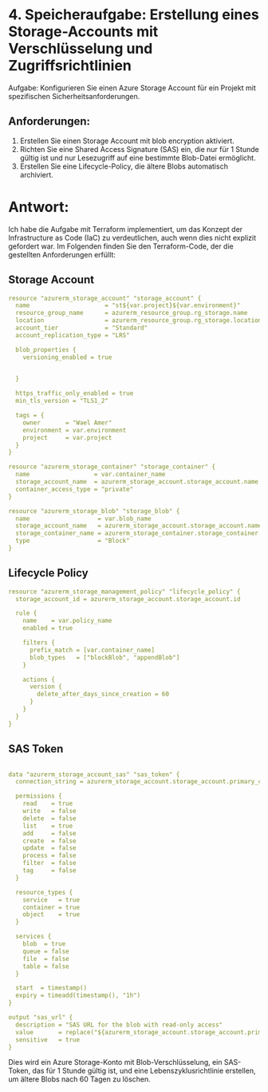# 4. Speicheraufgabe: Erstellung eines Storage-Accounts mit Verschlüsselung und Zugriffsrichtlinien

Aufgabe: Konfigurieren Sie einen Azure Storage Account für ein Projekt mit spezifischen Sicherheitsanforderungen.

## Anforderungen:
1. Erstellen Sie einen Storage Account mit blob encryption aktiviert.
2. Richten Sie eine Shared Access Signature (SAS) ein, die nur für 1 Stunde gültig ist und nur Lesezugriff auf eine bestimmte Blob-Datei ermöglicht.
3. Erstellen Sie eine Lifecycle-Policy, die ältere Blobs automatisch archiviert.

# Antwort:
Ich habe die Aufgabe mit Terraform implementiert, um das Konzept der Infrastructure as Code (IaC) zu verdeutlichen, auch wenn dies nicht explizit gefordert war. Im Folgenden finden Sie den Terraform-Code, der die gestellten Anforderungen erfüllt:

## Storage Account
```yaml
resource "azurerm_storage_account" "storage_account" {
  name                     = "st${var.project}${var.environment}"
  resource_group_name      = azurerm_resource_group.rg_storage.name
  location                 = azurerm_resource_group.rg_storage.location
  account_tier             = "Standard"
  account_replication_type = "LRS"

  blob_properties {
    versioning_enabled = true

    
  }

  https_traffic_only_enabled = true
  min_tls_version = "TLS1_2"

  tags = {
    owner       = "Wael Amer"
    environment = var.environment
    project     = var.project
  }
}

resource "azurerm_storage_container" "storage_container" {
  name                  = var.container_name
  storage_account_name  = azurerm_storage_account.storage_account.name
  container_access_type = "private"
}

resource "azurerm_storage_blob" "storage_blob" {
  name                   = var.blob_name
  storage_account_name   = azurerm_storage_account.storage_account.name
  storage_container_name = azurerm_storage_container.storage_container.name
  type                   = "Block"
}


```

## Lifecycle Policy

```yaml
resource "azurerm_storage_management_policy" "lifecycle_policy" {
  storage_account_id = azurerm_storage_account.storage_account.id

  rule {
    name    = var.policy_name
    enabled = true

    filters {
      prefix_match = [var.container_name]
      blob_types   = ["blockBlob", "appendBlob"]
    }

    actions {
      version {
        delete_after_days_since_creation = 60
      }
    }
  }
}

```

## SAS Token


```yaml

data "azurerm_storage_account_sas" "sas_token" {
  connection_string = azurerm_storage_account.storage_account.primary_connection_string

  permissions {
    read    = true
    write   = false
    delete  = false
    list    = true
    add     = false
    create  = false
    update  = false
    process = false
    filter  = false
    tag     = false
  }

  resource_types {
    service   = true
    container = true
    object    = true
  }

  services {
    blob  = true
    queue = false
    file  = false
    table = false
  }

  start  = timestamp()
  expiry = timeadd(timestamp(), "1h")
}

output "sas_url" {
  description = "SAS URL for the blob with read-only access"
  value       = replace("${azurerm_storage_account.storage_account.primary_blob_endpoint}${azurerm_storage_container.storage_container.name}/${azurerm_storage_blob.storage_blob.name}${data.azurerm_storage_account_sas.sas_token.sas}", "\u0026", "&") 
  sensitive   = true
}

```

Dies wird ein Azure Storage-Konto mit Blob-Verschlüsselung, ein SAS-Token, das für 1 Stunde gültig ist, und eine Lebenszyklusrichtlinie erstellen, um ältere Blobs nach 60 Tagen zu löschen.